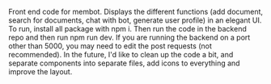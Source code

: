 Front end code for membot. Displays the different functions (add document, search for documents, chat with bot, generate user profile) in an elegant UI. To run, install all package with npm i. Then run the code in the backend repo and then run npm run dev. If you are running the backend on a port other than 5000, you may need to edit the post requests (not recommended). In the future, I'd like to clean up the code a bit, and separate components into separate files, add icons to everything and improve the layout.

